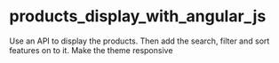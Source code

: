 # products_display_with_angular_js
Use an API to display the products. Then add the search, filter and sort features on to it. Make the theme responsive
